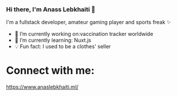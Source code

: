 ### Hi there, I'm Anass Lebkhaiti 👋

I'm a fullstack developer, amateur gaming player and sports freak ✨

  * 🔭 I’m currently working on:vaccination tracker worldwide
  * 📖 I’m currently learning: Nuxt.js
  * 💡 Fun fact: I used to be a clothes' seller

# Connect with me:
https://www.anaslebkhaiti.ml/

<!--
**Anaslbkh/Anaslbkh** is a ✨ _special_ ✨ repository because its `README.md` (this file) appears on your GitHub profile.

Here are some ideas to get you started:

- 🔭 I’m currently working on ...
- 🌱 I’m currently learning ...
- 👯 I’m looking to collaborate on ...
- 🤔 I’m looking for help with ...
- 💬 Ask me about ...
- 📫 How to reach me: ...
- 😄 Pronouns: ...
- ⚡ Fun fact: ...
-->
